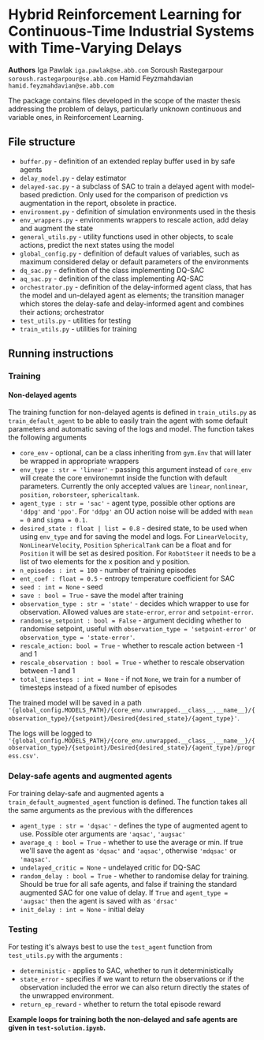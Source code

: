 # Hybrid Reinforcement Learning for Continuous-Time Industrial Systems with Time-Varying Delays
**Authors**
Iga Pawlak `iga.pawlak@se.abb.com`
Soroush Rastegarpour `soroush.rastegarpour@se.abb.com`
Hamid Feyzmahdavian `hamid.feyzmahdavian@se.abb.com`


The package contains files developed in the scope of the master thesis addressing the problem of delays, particularly unknown continuous and variable ones, in Reinforcement Learning. 

## File structure
- `buffer.py`  - definition of an extended replay buffer used in by safe agents
- `delay_model.py` - delay estimator 
- `delayed-sac.py` - a subclass of SAC to train a delayed agent with model-based prediction. Only used for the comparison of prediction vs augmentation in the report, obsolete in practice. 
- `environment.py` - definition of simulation environments used in the thesis
- `env_wrappers.py` - environments wrappers to rescale action, add delay and augment the state 
- `general_utils.py` - utility functions used in other objects, to scale actions, predict the next states using the model 
- `global_config.py` - definition of default values of variables, such as maximum considered delay or default parameters of the environments
- `dq_sac.py` - definition of the class implementing DQ-SAC
- `aq_sac.py` - definition of the class implementing AQ-SAC
- `orchestrator.py` - definition of the delay-informed agent class, that has the model and un-delayed agent as elements; the transition manager which stores the delay-safe and delay-informed agent and combines their actions; orchestrator 
- `test_utils.py` - utilities for testing
- `train_utils.py` - utilities for training

## Running instructions
### Training
#### Non-delayed agents
The training function for non-delayed agents is defined in `train_utils.py` as `train_default_agent` to be able to easily train the agent with some default parameters and automatic saving of the logs and model. 
The function takes the following arguments
- `core_env` - optional, can be a class inheriting from `gym.Env` that will later be wrapped in appropriate wrappers
- `env_type : str = 'linear'` - passing this argument instead of `core_env` will create the core environemnt inside the function with default parameters. Currently the only accepted values are `linear`, `nonlinear`, `position`, `roborsteer`, `sphericaltank`. 
- `agent_type : str = 'sac'` - agent type, possible other options are `'ddpg'` and `'ppo'`. For `'ddpg'` an OU action noise will be added with `mean = 0` and `sigma = 0.1`.
- `desired_state : float | list = 0.8` - desired state, to be used when using `env_type` and for saving the model and logs. For `LinearVelocity`, `NonLinearVelocity`, `Position` `SphericalTank` can be a float and for `Position` it will be set as desired position. For `RobotSteer` it needs to be a list of two elements for the x position and y position. 
- `n_episodes : int = 100` - number of training episodes
- `ent_coef : float = 0.5` - entropy temperature coefficient for SAC
- `seed : int = None` - seed
- `save : bool = True` - save the model after training 
- `observation_type : str = 'state'` - decides which wrapper to use for observation. Allowed values are `state-error`, `error` and `setpoint-error`. 
- `randomise_setpoint : bool = False` - argument deciding whether to randomise setpoint, useful with `observation_type = 'setpoint-error'` or `observation_type = 'state-error'`. 
- `rescale_action: bool = True` - whether to rescale action between -1 and 1
- `rescale_observation : bool = True` - whether to rescale observation between -1 and 1
- `total_timesteps : int = None` - if not `None`, we train for a number of timesteps instead of a fixed number of episodes

The trained model will be saved in a path 
`'{global_config.MODELS_PATH}/{core_env.unwrapped.__class__.__name__}/{observation_type}/{setpoint}/Desired{desired_state}/{agent_type}'`. 

The logs will be logged to 
`'{global_config.MODELS_PATH}/{core_env.unwrapped.__class__.__name__}/{observation_type}/{setpoint}/Desired{desired_state}/{agent_type}/progress.csv'`. 

### Delay-safe agents and augmented agents
For training delay-safe and augmented agents a `train_default_augmented_agent` function is defined. The function takes all the same arguments as the previous with the differences
- `agent_type : str = 'dqsac'` - defines the type of augmented agent to use. Possible oter arguments are `'aqsac'`, `'augsac'`
- `average_q : bool = True` - whether to use the average or min. If true we'll save the agent as `'dqsac'` and `'aqsac'`, otherwise `'mdqsac'` or `'maqsac'`. 
- `undelayed_critic = None` - undelayed critic for DQ-SAC
- `random_delay : bool = True` - whether to randomise delay for training. Should be true for all safe agents, and false if training the standard augmented SAC for one value of delay. If `True` and `agent_type = 'augsac'` then the agent is saved with as `'drsac'` 
- `init_delay : int = None` - initial delay

### Testing
For testing it's always best to use the `test_agent` function from `test_utils.py` with the arguments :
- `deterministic` - applies to SAC, whether to run it deterministically
- `state_error` - specifies if we want to return the observations or if the observation included the error we can also return directly the states of the unwrapped environment. 
- `return_ep_reward` - whether to return the total episode reward

**Example loops for training both the non-delayed and safe agents are given in `test-solution.ipynb`.**
